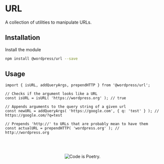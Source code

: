 # URL

A collection of utilities to manipulate URLs.

## Installation

Install the module

```bash
npm install @wordpress/url --save
```

## Usage

```JS
import { isURL, addQueryArgs, prependHTTP } from '@wordpress/url';

// Checks if the argument looks like a URL
const isURL = isURL( 'https://wordpress.org' ); // true

// Appends arguments to the query string of a given url
const newURL = addQueryArgs( 'https://google.com', { q: 'test' } ); // https://google.com/?q=test

// Prepends 'http://' to URLs that are probably mean to have them
const actualURL = prependHTTP( 'wordpress.org' ); // http://wordpress.org
```

<br/><br/><p align="center"><img src="https://s.w.org/style/images/codeispoetry.png?1" alt="Code is Poetry." /></p>
